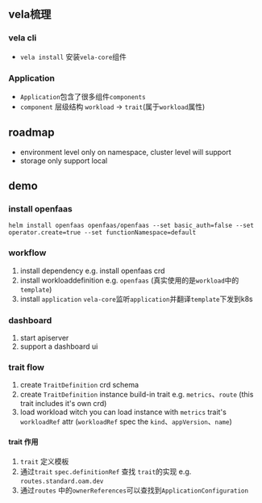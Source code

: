 ## vela梳理
### vela cli
- `vela install` 安装`vela-core`组件

### Application
- `Application`包含了很多组件`components`
- `component` 层级结构 `workload` -> `trait`(属于`workload`属性)

## roadmap
- environment level only on namespace, cluster level will support
- storage only support local

## demo
### install openfaas
`helm install openfaas openfaas/openfaas --set basic_auth=false --set operator.create=true --set functionNamespace=default`

### workflow
1. install dependency e.g. install openfaas crd
2. install workloaddefinition  e.g. `openfaas` (真实使用的是`workload`中的`template`)
3. install `application`  `vela-core`监听`application`并翻译`template`下发到k8s

### dashboard
1. start apiserver
2. support a dashboard ui


### trait flow
1. create `TraitDefinition` crd schema
2. create `TraitDefinition` instance build-in trait  e.g. `metrics`、`route` (this trait includes it's own crd)
3. load workload witch you can load instance with `metrics` trait's `workloadRef` attr (`workloadRef` spec the `kind`、`appVersion`、`name`)

#### trait 作用
1. `trait` 定义模板
2. 通过`trait` `spec.definitionRef` 查找 `trait`的实现   e.g. `routes.standard.oam.dev`
3. 通过`routes` 中的`ownerReferences`可以查找到`ApplicationConfiguration` 
